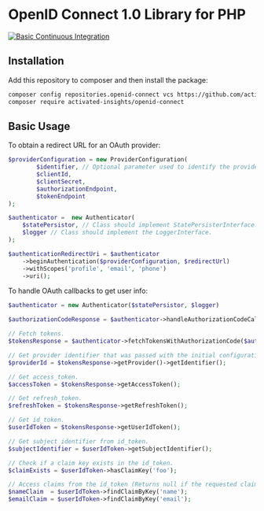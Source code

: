 # OpenID Connect 1.0 Library for PHP

[![Basic Continuous Integration](https://github.com/activated-insights/openid-connect/actions/workflows/basic-continuous-integration.yml/badge.svg?branch=release)](https://github.com/activated-insights/openid-connect/actions/workflows/basic-continuous-integration.yml)

## Installation

Add this repository to composer and then install the package:
```sh
composer config repositories.openid-connect vcs https://github.com/activated-insights/openid-connect
composer require activated-insights/openid-connect
```

## Basic Usage

To obtain a redirect URL for an OAuth provider:

```php
$providerConfiguration = new ProviderConfiguration(
        $identifier, // Optional parameter used to identify the provider within the application.
        $clientId,
        $clientSecret,
        $authorizationEndpoint,
        $tokenEndpoint
);

$authenticator =  new Authenticator(
    $statePersistor, // Class should implement StatePersisterInterface.
    $logger // Class should implement the LoggerInterface.
);

$authenticationRedirectUri = $authenticator
    ->beginAuthentication($providerConfiguration, $redirectUrl)
    ->withScopes('profile', 'email', 'phone')
    ->uri();
```

To handle OAuth callbacks to get user info:

```php
$authenticator = new Authenticator($statePersistor, $logger)

$authorizationCodeResponse = $authenticator->handleAuthorizationCodeCallback($callbackUri);

// Fetch tokens.
$tokensResponse = $authenticator->fetchTokensWithAuthorizationCode($authorizationCodeResponse);

// Get provider identifier that was passed with the initial configuration.
$providerId = $tokensResponse->getProvider()->getIdentifier();

// Get access_token.
$accessToken = $tokensResponse->getAccessToken();

// Get refresh_token.
$refreshToken = $tokensResponse->getRefreshToken();

// Get id_token.
$userIdToken = $tokensResponse->getUserIdToken();

// Get subject identifier from id_token.
$subjectIdentifier = $userIdToken->getSubjectIdentifier();

// Check if a claim key exists in the id_token.
$claimExists = $userIdToken->hasClaimKey('foo');

// Access claims from the id_token (Returns null if the requested claim cannot be found).
$nameClaim  = $userIdToken->findClaimByKey('name');
$emailClaim = $userIdToken->findClaimByKey('email');
```
